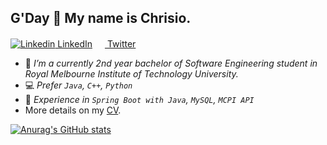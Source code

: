 ## G'Day 👋 My name is Chrisio. <br/>
[![Linkedin](https://i.stack.imgur.com/gVE0j.png) LinkedIn](https://www.linkedin.com/in/weixi-guan-705a48208/) [<img src="https://www.freepnglogos.com/uploads/twitter-logo-png/twitter-logo-vector-png-clipart-1.png" width="16" height="16"/> Twitter](https://twitter.com/Chrisio_Gwaan)

- :ledger: *I’m a currently 2nd year bachelor of Software Engineering student in Royal Melbourne Institute of Technology University.*
- :computer: *Prefer `Java`, `C++`, `Python`*
- 🔭 *Experience in `Spring Boot with Java`, `MySQL`, `MCPI API`*
- More details on my [CV](https://drive.google.com/file/d/1qQOCAom__Tfbzdkj4pEX35Pydjq9f9et/view?usp=sharing).

[![Anurag's GitHub stats](https://github-readme-stats.vercel.app/api?username=ChrisioGwaan&title_color=ffa412&include_all_commits=true&count_private=true&hide=issues,prs)](https://github.com/ChrisioGwaan)

<!--
Here are some ideas to get you started:

- 🔭 I’m currently working on ...
- 🌱 I’m currently learning ...
- 👯 I’m looking to collaborate on ...
- 🤔 I’m looking for help with ...
- 💬 Ask me about ...
- 📫 How to reach me: ...
- 😄 Pronouns: ...
- ⚡ Fun fact: ...
-->
